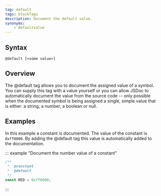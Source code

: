 ```yaml
---
tag: default
tags: blockTags
description: Document the default value.
synonyms:
    - defaultvalue
---
```


## Syntax

`@default [<some value>]`


## Overview

The @default tag allows you to document the assigned value of a symbol. You can supply this tag with
a value yourself or you can allow JSDoc to automatically document the value from the source code --
only possible when the documented symbol is being assigned a single, simple value that is either: a
string, a number, a boolean or null.


## Examples

In this example a constant is documented. The value of the constant is `0xff0000`. By adding the
@default tag this value is automatically added to the documentation.

::: example "Document the number value of a constant"

```js
/**
 *  @constant
 *  @default
 */
const RED = 0xff0000;
```
:::
